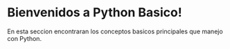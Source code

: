 # Bienvenidos a Python Basico! 
En esta seccion encontraran los conceptos basicos principales que manejo con Python. 
